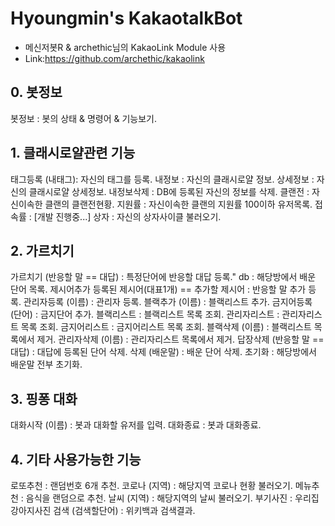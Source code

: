 # Hyoungmin's KakaotalkBot

- 메신저봇R & archethic님의 KakaoLink Module 사용
- Link:https://github.com/archethic/kakaolink

## 0. 봇정보

봇정보 : 봇의 상태 & 명령어 & 기능보기.

## 1. 클래시로얄관련 기능

태그등록 (내태그): 자신의 태그를 등록.
내정보 : 자신의 클래시로얄 정보.
상세정보 : 자신의 클래시로얄 상세정보.
내정보삭제 : DB에 등록된 자신의 정보를 삭제.
클랜전 : 자신이속한 클랜의 클랜전현황.
지원률 : 자신이속한 클랜의 지원률 100이하 유저목록.
접속률 : [개발 진행중...]
상자 : 자신의 상자사이클 불러오기.

## 2. 가르치기

가르치기 (반응할 말 == 대답) : 특정단어에 반응할 대답 등록."
db : 해당방에서 배운 단어 목록.
제시어추가 등록된 제시어(대표1개) == 추가할 제시어 : 반응할 말 추가 등록.
관리자등록 (이름) : 관리자 등록.
블랙추가 (이름) : 블랙리스트 추가.
금지어등록 (단어) : 금지단어 추가.
블랙리스트 : 블랙리스트 목록 조회.
관리자리스트 : 관리자리스트 목록 조회.
금지어리스트 : 금지어리스트 목록 조회.
블랙삭제 (이름) : 블랙리스트 목록에서 제거.
관리자삭제 (이름) : 관리자리스트 목록에서 제거.
답장삭제 (반응할 말 == 대답) : 대답에 등록된 단어 삭제.
삭제 (배운말) : 배운 단어 삭제.
초기화 : 해당방에서 배운말 전부 초기화.

## 3. 핑퐁 대화

대화시작 (이름) : 봇과 대화할 유저를 입력.
대화종료 : 봇과 대화종료.

## 4. 기타 사용가능한 기능

로또추천 : 랜덤번호 6개 추천.
코로나 (지역) : 해당지역 코로나 현황 불러오기.
메뉴추천 : 음식을 랜덤으로 추천.
날씨 (지역) : 해당지역의 날씨 불러오기.
부기사진 : 우리집 강아지사진
검색 (검색할단어) : 위키백과 검색결과.
